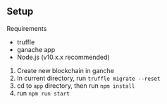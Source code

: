 ## Setup

Requirements
- truffle
- ganache app
- Node.js (v10.x.x recommended)

1. Create new blockchain in ganche
2. In current directory, run `truffle migrate --reset`
3. cd to `app` directory, then run `npm install`
4. run `npm run start`